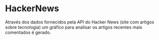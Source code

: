 # HackerNews
Através dos dados fornecidos pela API do Hacker News (site com artigos sobre tecnologia) um gráfico para analisar os artigos recentes mais comentados é gerado.


